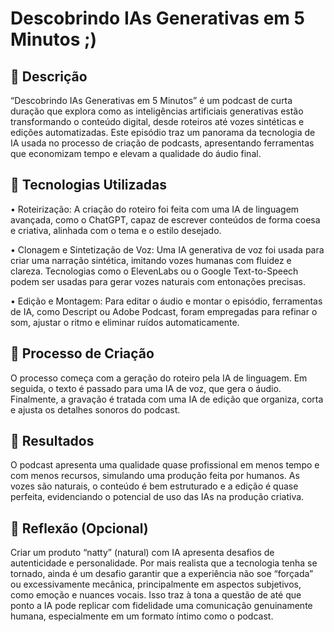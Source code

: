 # Descobrindo IAs Generativas em 5 Minutos ;)

## 📒 Descrição
“Descobrindo IAs Generativas em 5 Minutos” é um podcast de curta duração que explora como as inteligências artificiais generativas estão transformando o conteúdo digital, desde roteiros até vozes sintéticas e edições automatizadas. Este episódio traz um panorama da tecnologia de IA usada no processo de criação de podcasts, apresentando ferramentas que economizam tempo e elevam a qualidade do áudio final.

## 🤖 Tecnologias Utilizadas
• Roteirização: A criação do roteiro foi feita com uma IA de linguagem avançada, como o ChatGPT, capaz de escrever conteúdos de forma coesa e criativa, alinhada com o tema e o estilo desejado.

• Clonagem e Sintetização de Voz: Uma IA generativa de voz foi usada para criar uma narração sintética, imitando vozes humanas com fluidez e clareza. Tecnologias como o ElevenLabs ou o Google Text-to-Speech podem ser usadas para gerar vozes naturais com entonações precisas.

• Edição e Montagem: Para editar o áudio e montar o episódio, ferramentas de IA, como Descript ou Adobe Podcast, foram empregadas para refinar o som, ajustar o ritmo e eliminar ruídos automaticamente.

## 🧐 Processo de Criação
O processo começa com a geração do roteiro pela IA de linguagem. Em seguida, o texto é passado para uma IA de voz, que gera o áudio. Finalmente, a gravação é tratada com uma IA de edição que organiza, corta e ajusta os detalhes sonoros do podcast.

## 🚀 Resultados
O podcast apresenta uma qualidade quase profissional em menos tempo e com menos recursos, simulando uma produção feita por humanos. As vozes são naturais, o conteúdo é bem estruturado e a edição é quase perfeita, evidenciando o potencial de uso das IAs na produção criativa.

## 💭 Reflexão (Opcional)
Criar um produto “natty” (natural) com IA apresenta desafios de autenticidade e personalidade. Por mais realista que a tecnologia tenha se tornado, ainda é um desafio garantir que a experiência não soe “forçada” ou excessivamente mecânica, principalmente em aspectos subjetivos, como emoção e nuances vocais. Isso traz à tona a questão de até que ponto a IA pode replicar com fidelidade uma comunicação genuinamente humana, especialmente em um formato íntimo como o podcast.
